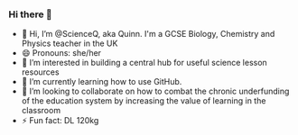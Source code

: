 ### Hi there 👋
- 👋 Hi, I’m @ScienceQ, aka Quinn. I'm a GCSE Biology, Chemistry and Physics teacher in the UK
- 😄 Pronouns: she/her
- 👀 I’m interested in building a central hub for useful science lesson resources 
- 🌱 I’m currently learning how to use GitHub.
- 💞️ I’m looking to collaborate on how to combat the chronic underfunding of the education system by increasing the value of learning in the classroom
- ⚡ Fun fact: DL 120kg

